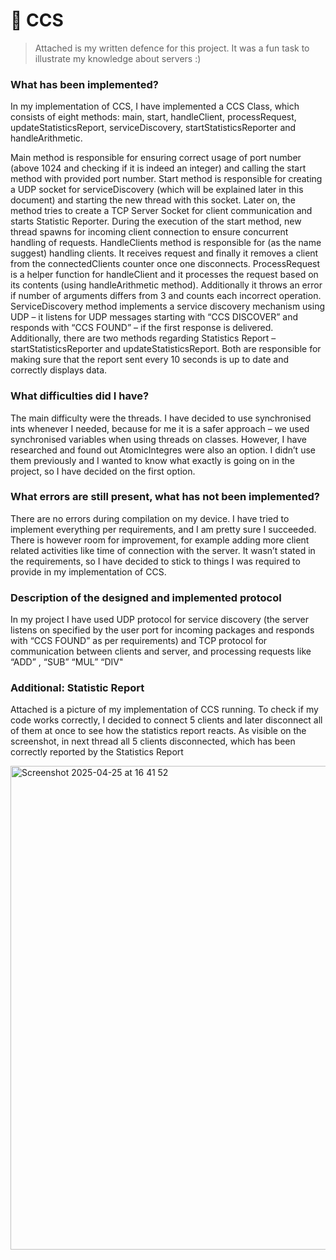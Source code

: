 # 💾 CCS

> Attached is my written defence for this project. It was a fun task to illustrate my knowledge about servers :)

### What has been implemented?
In my implementation of CCS, I have implemented a CCS Class, which consists of eight methods:
main, start, handleClient, processRequest, updateStatisticsReport, serviceDiscovery,
startStatisticsReporter and handleArithmetic.

Main method is responsible for ensuring correct usage of port number (above 1024 and checking if
it is indeed an integer) and calling the start method with provided port number.
Start method is responsible for creating a UDP socket for serviceDiscovery (which will be explained
later in this document) and starting the new thread with this socket. Later on, the method tries to
create a TCP Server Socket for client communication and starts Statistic Reporter. During the
execution of the start method, new thread spawns for incoming client connection to ensure
concurrent handling of requests.
HandleClients method is responsible for (as the name suggest) handling clients. It receives request
and finally it removes a client from the connectedClients counter once one disconnects.
ProcessRequest is a helper function for handleClient and it processes the request based on its
contents (using handleArithmetic method). Additionally it throws an error if number of arguments
differs from 3 and counts each incorrect operation.
ServiceDiscovery method implements a service discovery mechanism using UDP – it listens for UDP
messages starting with “CCS DISCOVER” and responds with “CCS FOUND”
– if the first response is
delivered.
Additionally, there are two methods regarding Statistics Report – startStatisticsReporter and
updateStatisticsReport. Both are responsible for making sure that the report sent every 10 seconds
is up to date and correctly displays data.

### What difficulties did I have?
The main difficulty were the threads. I have decided to use synchronised ints whenever I needed,
because for me it is a safer approach – we used synchronised variables when using threads on
classes. However, I have researched and found out AtomicIntegres were also an option. I didn’t use
them previously and I wanted to know what exactly is going on in the project, so I have decided on
the first option.


### What errors are still present, what has not been implemented?
There are no errors during compilation on my device. I have tried to implement everything per
requirements, and I am pretty sure I succeeded. There is however room for improvement, for
example adding more client related activities like time of connection with the server. It wasn’t stated
in the requirements, so I have decided to stick to things I was required to provide in my
implementation of CCS.


### Description of the designed and implemented protocol
In my project I have used UDP protocol for service discovery (the server listens on specified by the
user port for incoming packages and responds with “CCS FOUND” as per requirements) and TCP
protocol for communication between clients and server, and processing requests like “ADD”
,
“SUB”
“MUL”
“DIV"

### Additional: Statistic Report
Attached is a picture of my implementation of CCS running. To check if my code works correctly, I
decided to connect 5 clients and later disconnect all of them at once to see how the statistics report
reacts. As visible on the screenshot, in next thread all 5 clients disconnected, which has been
correctly reported by the Statistics Report

<img width="774" alt="Screenshot 2025-04-25 at 16 41 52" src="https://github.com/user-attachments/assets/d0ecf8d4-d1cc-497e-ae44-f52848efd74c" />

